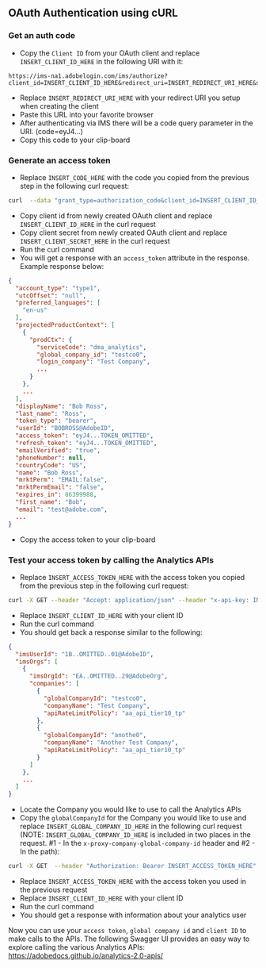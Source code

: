 ## OAuth Authentication using cURL

### Get an auth code

* Copy the `Client ID` from your OAuth client and replace `INSERT_CLIENT_ID_HERE` in the following URI with it:

```
https://ims-na1.adobelogin.com/ims/authorize?client_id=INSERT_CLIENT_ID_HERE&redirect_uri=INSERT_REDIRECT_URI_HERE&scope=openid,AdobeID,read_organizations,additional_info.job_function,additional_info.projectedProductContext&response_type=code
```

* Replace `INSERT_REDIRECT_URI_HERE` with your redirect URI you setup when creating the client
* Paste this URL into your favorite browser
* After authenticating via IMS there will be a code query parameter in the URI. (code=eyJ4...)
* Copy this code to your clip-board


### Generate an access token

* Replace `INSERT_CODE_HERE` with the code you copied from the previous step in the following curl request:

```bash
curl  --data "grant_type=authorization_code&client_id=INSERT_CLIENT_ID_HERE&client_secret=INSERT_CLIENT_SECRET_HERE&code=INSERT_CODE_HERE" https://ims-na1.adobelogin.com/ims/token/v1
```

* Copy client id from newly created OAuth client and replace `INSERT_CLIENT_ID_HERE` in the curl request
* Copy client secret from newly created OAuth client and replace `INSERT_CLIENT_SECRET_HERE` in the curl request
* Run the curl command
* You will get a response with an `access_token` attribute in the response. Example response below:

```json
{
  "account_type": "type1",
  "utcOffset": "null",
  "preferred_languages": [
    "en-us"
  ],
  "projectedProductContext": [
    {
      "prodCtx": {
        "serviceCode": "dma_analytics",
        "global_company_id": "testco0",
        "login_company": "Test Company",
        ...
      }
    },
    ...
  ],
  "displayName": "Bob Ross",
  "last_name": "Ross",
  "token_type": "bearer",
  "userId": "BOBROSS@AdobeID",
  "access_token": "eyJ4...TOKEN_OMITTED",
  "refresh_token": "eyJ4...TOKEN_OMITTED",
  "emailVerified": "true",
  "phoneNumber": null,
  "countryCode": "US",
  "name": "Bob Ross",
  "mrktPerm": "EMAIL:false",
  "mrktPermEmail": "false",
  "expires_in": 86399988,
  "first_name": "Bob",
  "email": "test@adobe.com",
  ...
}
```

* Copy the access token to your clip-board


### Test your access token by calling the Analytics APIs

* Replace `INSERT_ACCESS_TOKEN_HERE` with the access token you copied from the previous step in the following curl request:

```bash
curl -X GET --header "Accept: application/json" --header "x-api-key: INSERT_CLIENT_ID_HERE" --header "Authorization: Bearer INSERT_ACCESS_TOKEN_HERE" "https://analytics.adobe.io/discovery/me"
```

* Replace `INSERT_CLIENT_ID_HERE` with your client ID
* Run the curl command
* You should get back a response similar to the following:

```json
{
  "imsUserId": "1B..OMITTED..01@AdobeID",
  "imsOrgs": [
    {
      "imsOrgId": "EA..OMITTED..29@AdobeOrg",
      "companies": [
        {
          "globalCompanyId": "testco0",
          "companyName": "Test Company",
          "apiRateLimitPolicy": "aa_api_tier10_tp"
        },
        {
          "globalCompanyId": "anothe0",
          "companyName": "Another Test Company",
          "apiRateLimitPolicy": "aa_api_tier10_tp"
        }
      ]
    },
    ...
  ]
}
```

* Locate the Company you would like to use to call the Analytics APIs
* Copy the `globalCompanyId` for the Company you would like to use and replace `INSERT_GLOBAL_COMPANY_ID_HERE` in the following curl request (NOTE: `INSERT_GLOBAL_COMPANY_ID_HERE` is included in two places in the request. #1 - In the `x-proxy-company-global-company-id` header and #2 - In the path):

```bash
curl -X GET  --header "Authorization: Bearer INSERT_ACCESS_TOKEN_HERE" --header "x-proxy-global-company-id: INSERT_GLOBAL_COMPANY_ID_HERE" --header "x-api-key: INSERT_CLIENT_ID_HERE" "https://analytics.adobe.io/api/INSERT_GLOBAL_COMPANY_ID_HERE/users/me"
```

* Replace `INSERT_ACCESS_TOKEN_HERE` with the access token you used in the previous request
* Replace `INSERT_CLIENT_ID_HERE` with your client ID
* Run the curl command
* You should get a response with information about your analytics user


Now you can use your `access token`, `global company id` and `client ID` to make calls to the APIs. The following Swagger UI provides an easy way to explore calling the various Analytics APIs: https://adobedocs.github.io/analytics-2.0-apis/


